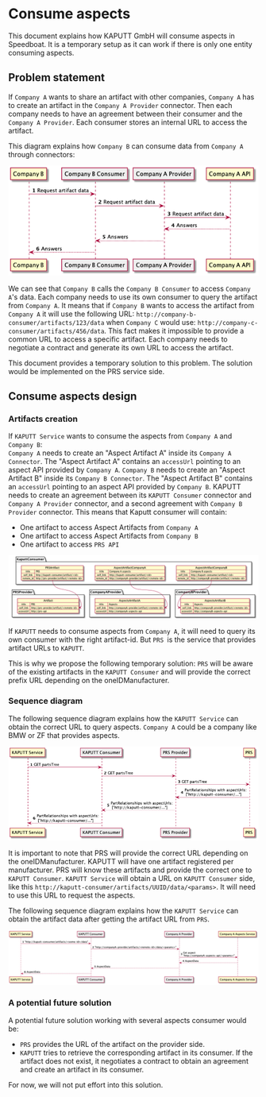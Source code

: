 # Consume aspects

This document explains how KAPUTT GmbH will consume aspects in Speedboat.
It is a temporary setup as it can work if there is only one entity consuming aspects.

## Problem statement

If `Company A` wants to share an artifact with other companies, `Company A` has to create an artifact in the `Company A Provider` connector.
Then each company needs to have an agreement between their consumer and the `Company A Provider`.
Each consumer stores an internal URL to access the artifact.

This diagram explains how `Company B` can consume data from `Company A` through connectors:

![Company B consumes Company A data with connectors](./diagrams/speedboat-access-company-a-api.png)

We can see that `Company B` calls the `Company B Consumer` to access `Company A`'s data.
Each company needs to use its own consumer to query the artifact from `Company A`.
It means that if `Company B` wants to access the artifact from `Company A` it will use the following URL: `http://company-b-consumer/artifacts/123/data` when `Company C` would use: `http://company-c-consumer/artifacts/456/data`.
This fact makes it impossible to provide a common URL to access a specific artifact. Each company needs to negotiate a contract and generate its own URL to access the artifact.

This document provides a temporary solution to this problem. The solution would be implemented on the PRS service side.

## Consume aspects design

### Artifacts creation

If `KAPUTT Service` wants to consume the aspects from `Company A` and `Company B`:  
`Company A` needs to create an "Aspect Artifact A" inside its `Company A Connector`. The "Aspect Artifact A" contains an `accessUrl` pointing to an aspect API provided by `Company A`.
`Company B` needs to create an "Aspect Artifact B" inside its `Company B Connector`. The "Aspect Artifact B" contains an `accessUrl` pointing to an aspect API provided by `Company B`.
KAPUTT needs to create an agreement between its `KAPUTT Consumer` connector and `Company A Provider` connector, and a second agreement with `Company B Provider` connector.
This means that Kaputt consumer will contain:

- One artifact to access Aspect Artifacts from `Company A`
- One artifact to access Aspect Artifacts from `Company B`
- One artifact to access `PRS API`

![Artifacts](./diagrams/speedboat-artifacts.png)

If `KAPUTT` needs to consume aspects from `Company A`, it will need to query its own consumer with the right artifact-id.
But `PRS `is the service that provides artifact URLs to `KAPUTT`.

This is why we propose the following temporary solution:
`PRS` will be aware of the existing artifacts in the `KAPUTT Consumer` and will provide the correct prefix URL depending on the oneIDManufacturer.

### Sequence diagram

The following sequence diagram explains how the `KAPUTT Service` can obtain the correct URL to query aspects.
`Company A` could be a company like BMW or ZF that provides aspects.

![Get aspects URL sequence diagram](./diagrams/speedboat-get-aspect-url-sequence-diagram.png)

It is important to note that PRS will provide the correct URL depending on the oneIDManufacturer.
KAPUTT will have one artifact registered per manufacturer. PRS will know these artifacts and provide the correct one to `KAPUTT Consumer`.
`KAPUTT Service` will obtain a URL on `KAPUTT Consumer` side, like this `http://kaputt-consumer/artifacts/UUID/data/<params>`.
It will need to use this URL to request the aspects.

The following sequence diagram explains how the `KAPUTT Service` can obtain the artifact data after getting the artifact URL from `PRS`.

![Get aspect sequence diagram](./diagrams/speedboat-get-aspect.png)

### A potential future solution

A potential future solution working with several aspects consumer would be:

- `PRS` provides the URL of the artifact on the provider side.
- `KAPUTT` tries to retrieve the corresponding artifact in its consumer. If the artifact does not exist, it negotiates a contract to obtain an agreement and create an artifact in its consumer.

For now, we will not put effort into this solution.
